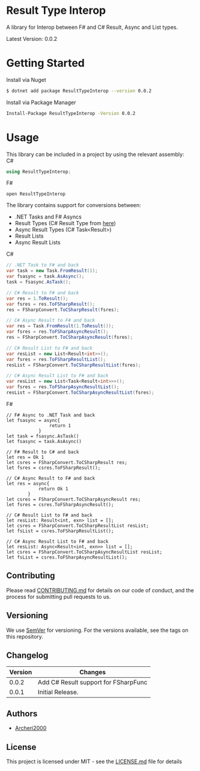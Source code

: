 # Result Type Interop

A library for Interop between F# and C# Result, Async and List types.

Latest Version: 0.0.2

# Getting Started

Install via Nuget
```bash
$ dotnet add package ResultTypeInterop --version 0.0.2
```

Install via Package Manager
```bash
Install-Package ResultTypeInterop -Version 0.0.2
```

# Usage
This library can be included in a project by using the relevant assembly:<br>
C#
```c#
using ResultTypeInterop;
```
F#
```f#
open ResultTypeInterop
```

The library contains support for conversions between:
- .NET Tasks and F# Asyncs
- Result Types (C# Result Type from [here](https://github.com/archery2000/CSharpResult))
- Async Result Types (C# Task<Result<T>>)
- Result Lists
- Async Result Lists

C#
```c#
// .NET Task to F# and back
var task = new Task.FromResult(1);
var fsasync = task.AsAsync();
task = fsasync.AsTask();

// C# Result to F# and back
var res = 1.ToResult();
var fsres = res.ToFSharpResult();
res = FSharpConvert.ToCSharpResult(fsres);

// C# Async Result to F# and back
var res = Task.FromResult(1.ToResult());
var fsres = res.ToFSharpAsyncResult();
res = FSharpConvert.ToCSharpAsyncResult(fsres);

// C# Result List to F# and back
var resList = new List<Result<int>>();
var fsres = res.ToFSharpResultList();
resList = FSharpConvert.ToCSharpResultList(fsres);

// C# Async Result List to F# and back
var resList = new List<Task<Result<int>>>();
var fsres = res.ToFSharpAsyncResultList();
resList = FSharpConvert.ToCSharpAsyncResultList(fsres);
```

F#
```f#
// F# Async to .NET Task and back
let fsasync = async{
                return 1
            }
let task = fsasync.AsTask()
let fsasync = task.AsAsync()

// F# Result to C# and back
let res = Ok 1
let csres = FSharpConvert.ToCSharpResult res;
let fsres = csres.ToFSharpResult();

// C# Async Result to F# and back
let res = async{
            return Ok 1
        }
let csres = FSharpConvert.ToCSharpAsyncResult res;
let fsres = csres.ToFSharpAsyncResult();

// C# Result List to F# and back
let resList: Result<int, exn> list = [];
let csres = FSharpConvert.ToCSharpResultList resList;
let fsList = csres.ToFSharpResultList();

// C# Async Result List to F# and back
let resList: Async<Result<int, exn>> list = [];
let csres = FSharpConvert.ToCSharpAsyncResultList resList;
let fsList = csres.ToFSharpAsyncResultList();
```

## Contributing
Please read [CONTRIBUTING.md](CONTRIBUTING.MD) for details on our code of conduct, and the process for submitting pull requests to us.


## Versioning 
We use [SemVer](https://semver.org/) for versioning. For the versions available, see the tags on this repository.

## Changelog
| Version | Changes |
|---|---|
|0.0.2|Add C# Result support for FSharpFunc
|0.0.1|Initial Release.

## Authors
* [Archeri2000](mailto:ong.yh@atomi.cloud) 

## License
This project is licensed under MIT - see the [LICENSE.md](LICENSE.MD) file for details